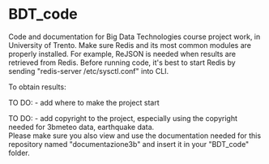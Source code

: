# BDT_code
Code and documentation for Big Data Technologies course project work, in University of Trento. 
Make sure Redis and its most common modules are properly installed. For example, ReJSON is needed when results are retrieved from Redis.
Before running code, it's best to start Redis by sending "redis-server /etc/sysctl.conf" into CLI.

To obtain results: 


TO DO: - add where to make the project start

TO DO: - add copyright to the project, especially using the copyright needed for 3bmeteo data, earthquake data.  
Please make sure you also view and use the documentation needed for this repository named "documentazione3b" and insert it in your "BDT_code" folder.  
